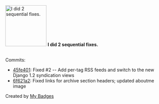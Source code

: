 <img src="https://my-badges.github.io/my-badges/fix-2.png" alt="I did 2 sequential fixes." title="I did 2 sequential fixes." width="128">
<strong>I did 2 sequential fixes.</strong>
<br><br>

Commits:

- <a href="https://github.com/dancarroll/dancarrollorg_django/commit/45fe4011e74881d5049ccf9809488b9775ef5164">45fe401</a>: Fixed #2 -- Add per-tag RSS feeds and switch to the new Django 1.2 syndication views
- <a href="https://github.com/dancarroll/dancarrollorg_django/commit/6f621a2cd96b78d46ab3838d3d3370a086e529dd">6f621a2</a>: Fixed links for archive section headers; updated aboutme image


Created by <a href="https://github.com/my-badges/my-badges">My Badges</a>